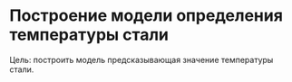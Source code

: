 # Построение модели определения температуры стали

Цель: построить модель предсказывающая значение температуры стали.
